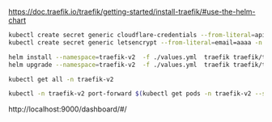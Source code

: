 https://doc.traefik.io/traefik/getting-started/install-traefik/#use-the-helm-chart

```bash
kubectl create secret generic cloudflare-credentials --from-literal=apitoken=aaaa -n traefik-v2
kubectl create secret generic letsencrypt --from-literal=email=aaaa -n traefik-v2

helm install --namespace=traefik-v2  -f ./values.yml  traefik traefik/traefik
helm upgrade --namespace=traefik-v2  -f ./values.yml  traefik traefik/traefik
```

```bash
kubectl get all -n traefik-v2
```

```bash
kubectl -n traefik-v2 port-forward $(kubectl get pods -n traefik-v2 --selector "app.kubernetes.io/name=traefik" --output=name) 9000:9000
```

http://localhost:9000/dashboard/#/
